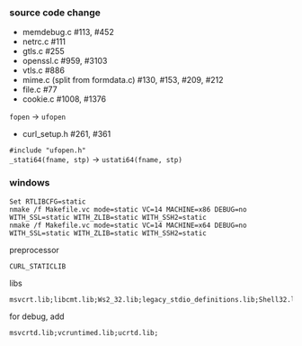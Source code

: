 ### source code change

* memdebug.c #113, #452
* netrc.c #111
* gtls.c #255
* openssl.c #959, #3103
* vtls.c #886
* mime.c (split from formdata.c) #130, #153, #209, #212
* file.c #77
* cookie.c #1008, #1376

``fopen`` -> ``ufopen``  

* curl_setup.h #261, #361

``#include "ufopen.h"``  
``_stati64(fname, stp)`` -> ``ustati64(fname, stp)``  

### windows

```
Set RTLIBCFG=static
nmake /f Makefile.vc mode=static VC=14 MACHINE=x86 DEBUG=no WITH_SSL=static WITH_ZLIB=static WITH_SSH2=static
nmake /f Makefile.vc mode=static VC=14 MACHINE=x64 DEBUG=no WITH_SSL=static WITH_ZLIB=static WITH_SSH2=static
```

preprocessor

```
CURL_STATICLIB 
```

libs

```
msvcrt.lib;libcmt.lib;Ws2_32.lib;legacy_stdio_definitions.lib;Shell32.lib;
```

for debug, add

```
msvcrtd.lib;vcruntimed.lib;ucrtd.lib;
```
